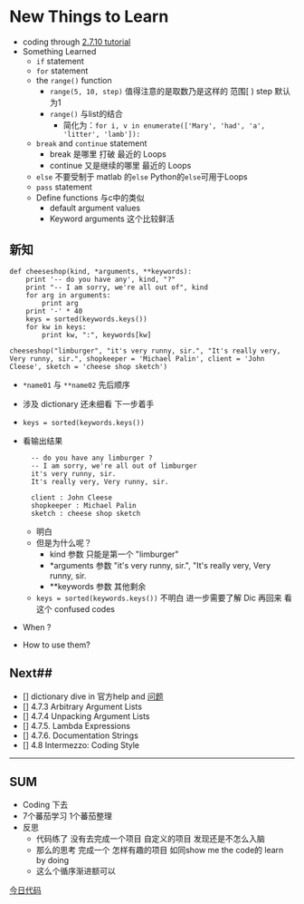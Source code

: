 # New Things to Learn #

- coding through [2.7.10 tutorial](https://docs.python.org/2/tutorial/)
- Something Learned
	- `if` statement
	- `for` statement
	- the `range()` function
		- `range(5, 10, step)` 值得注意的是取数乃是这样的 范围[ ) step 默认为1
		- `range()` 与list的结合 
			+ 简化为：`for i, v in enumerate(['Mary', 'had', 'a', 'litter', 'lamb']):`
	- `break` and `continue` statement
		- break 是哪里 打破 最近的 Loops
		- continue 又是继续的哪里 最近的 Loops
	- `else` 不要受制于 matlab 的`else` Python的`else`可用于Loops 
	- `pass` statement
	- Define functions 与c中的类似
		+ default argument values 
		+ Keyword arguments 这个比较鲜活

## 新知 ##
    
    def cheeseshop(kind, *arguments, **keywords):
		print '-- do you have any', kind, "?"
		print "-- I am sorry, we're all out of", kind
		for arg in arguments:
			print arg
		print '-' * 40
		keys = sorted(keywords.keys())
		for kw in keys:
			print kw, ":", keywords[kw]

	cheeseshop("limburger", "it's very runny, sir.", "It's really very, Very runny, sir.", shopkeeper = 'Michael Palin', client = 'John Cleese', sketch = 'cheese shop sketch')

- `*name01` 与 `**name02` 先后顺序
- 涉及 dictionary 还未细看 下一步着手 
- `keys = sorted(keywords.keys())`
- 看输出结果 

		-- do you have any limburger ?  
		-- I am sorry, we're all out of limburger  
		it's very runny, sir.  
		It's really very, Very runny, sir.  

		client : John Cleese   
		shopkeeper : Michael Palin  
		sketch : cheese shop sketch
	+ 明白
	+ 但是为什么呢？
		+ kind 参数 只能是第一个 "limburger"
		+ *arguments 参数 "it's very runny, sir.", "It's really very, Very runny, sir.
		+ **keywords 参数 其他剩余
	+ `keys = sorted(keywords.keys())` 不明白 进一步需要了解 Dic 再回来 看这个 confused codes
- When ?
- How to use them?

## Next##

- [] dictionary dive in 官方help and [问题](http://stackoverflow.com/questions/17677523/python-keyword-output-interpretation)
- [] 4.7.3 Arbitrary Argument Lists
- [] 4.7.4 Unpacking Argument Lists
- [] 4.7.5. Lambda Expressions
- [] 4.7.6. Documentation Strings
- [] 4.8 Intermezzo: Coding Style

----------

## SUM ##

- Coding 下去 
- 7个蕃茄学习 1个蕃茄整理
- 反思
	+ 代码练了 没有去完成一个项目 自定义的项目 发现还是不怎么入脑
	+ 那么的思考 完成一个 怎样有趣的项目 如同show me the code的 learn by doing
	+ 这么个循序渐进额可以

[今日代码](https://github.com/JeremiahZhang/pybeginner/tree/master/_src/om2py0w/0wex2)